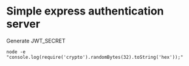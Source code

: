 # Simple express authentication server

Generate JWT_SECRET

```
node -e "console.log(require('crypto').randomBytes(32).toString('hex'));"
```
